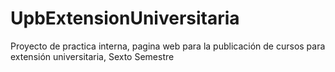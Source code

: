 # UpbExtensionUniversitaria
Proyecto de practica interna, pagina web para la publicación de cursos para extensión universitaria, Sexto Semestre
